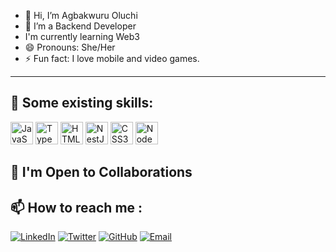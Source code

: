 - 👋 Hi, I’m Agbakwuru Oluchi
- 🌱 I’m a Backend Developer
-  I'm currently learning Web3
- 😄 Pronouns: She/Her
- ⚡ Fun fact: I love mobile and video games.

---

## 🌱 Some existing skills:
<p align="left">
<a href="https://developer.mozilla.org/en-US/docs/Web/JavaScript" target="_blank" rel="noreferrer"><img src="https://raw.githubusercontent.com/danielcranney/readme-generator/main/public/icons/skills/javascript-colored.svg" width="36" height="36" alt="JavaScript" /></a>
<a href="https://www.typescriptlang.org/" target="_blank" rel="noreferrer"><img src="https://raw.githubusercontent.com/danielcranney/readme-generator/main/public/icons/skills/typescript-colored.svg" width="36" height="36" alt="TypeScript" /></a>
<a href="https://developer.mozilla.org/en-US/docs/Glossary/HTML5" target="_blank" rel="noreferrer"><img src="https://raw.githubusercontent.com/danielcranney/readme-generator/main/public/icons/skills/html5-colored.svg" width="36" height="36" alt="HTML5" /></a>
<a href="https://nestjs.org/docs" target="_blank" rel="noreferrer"><img src="https://raw.githubusercontent.com/danielcranney/readme-generator/main/public/icons/skills/nestjs-colored.svg" width="36" height="36" alt="NestJs" /></a>
<a href="https://www.w3.org/TR/CSS/#css" target="_blank" rel="noreferrer"><img src="https://raw.githubusercontent.com/danielcranney/readme-generator/main/public/icons/skills/css3-colored.svg" width="36" height="36" alt="CSS3" /></a>
<a href="https://nodejs.org/en/" target="_blank" rel="noreferrer"><img src="https://raw.githubusercontent.com/danielcranney/readme-generator/main/public/icons/skills/nodejs-colored.svg" width="36" height="36" alt="NodeJS" /></a>
</p>


## 🤝 I'm Open to Collaborations

## 📫 How to reach me :
[![LinkedIn](https://img.shields.io/badge/LinkedIn-0A66C2?style=flat&logo=linkedin&logoColor=white)](http://linkedin.com/in/agbakwuru-oluchi-6a9265266)
[![Twitter](https://img.shields.io/badge/Twitter-1DA1F2?style=flat&logo=twitter&logoColor=white)](https://x.com/Oluchiie_)
[![GitHub](https://img.shields.io/badge/GitHub-181717?style=flat&logo=github&logoColor=white)](https://github.com/oluchicharity)
[![Email](https://img.shields.io/badge/Email-D14836?style=flat&logo=gmail&logoColor=white)](mailto:oluchicharity10@gmail.com)





<!---
oluchicharity/oluchicharity is a ✨ special ✨ repository because its `README.md` (this file) appears on your GitHub profile.
You can click the Preview link to take a look at your changes.
--->
